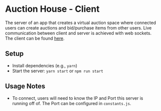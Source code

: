 # Auction House - Client

The server of an app that creates a virtual auction space where connected users can create auctions and bid/purchase items from other users.  Live communication between client and server is achieved with web sockets.  The client can be found [here](https://github.com/allengustrowsky/BiddingHouseClient).

## Setup
- Install dependencies (e.g., `yarn`)
- Start the server: `yarn start` or `npm run start`

## Usage Notes
- To connect, users will need to know the IP and Port this server is running off of.  The Port can be configured in `constants.js`.
